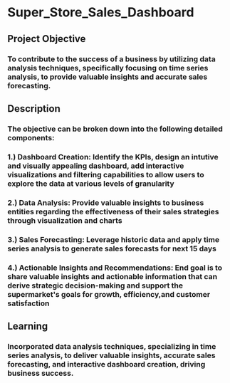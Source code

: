# Super_Store_Sales_Dashboard
<h2>Project Objective</h2>
<h3>To contribute to the success of a business by utilizing data analysis techniques, specifically focusing on time series analysis, to provide valuable insights and accurate sales forecasting.</h3>
<h2>Description</h2>
<h3>The objective can be broken down into the following detailed components:</h3>
<h3>1.) Dashboard Creation: Identify the KPIs, design an intutive and visually appealing dashboard, add interactive visualizations and filtering capabilities to allow users to explore the data at various levels of granularity</h3>
<h3>2.) Data Analysis: Provide valuable insights to business entities regarding the effectiveness of their sales strategies through visualization and charts</h3>
<h3>3.) Sales Forecasting: Leverage historic data and apply time series analysis to generate sales forecasts for next 15 days</h3>
<h3>4.) Actionable Insights and Recommendations: End goal is to share valuable insights and actionable information that can derive strategic decision-making and support the supermarket's goals for growth, efficiency,and customer satisfaction</h3>
<h2>Learning</h2>
<h3>Incorporated data analysis techniques, specializing in time series analysis, to deliver valuable insights, accurate sales forecasting, and interactive dashboard creation, driving business success.</h3>
